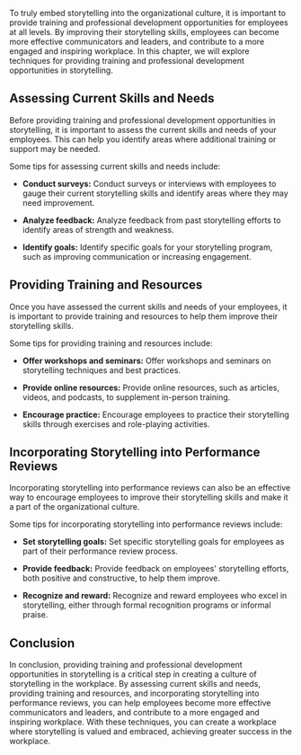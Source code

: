 
To truly embed storytelling into the organizational culture, it is important to provide training and professional development opportunities for employees at all levels. By improving their storytelling skills, employees can become more effective communicators and leaders, and contribute to a more engaged and inspiring workplace. In this chapter, we will explore techniques for providing training and professional development opportunities in storytelling.

Assessing Current Skills and Needs
----------------------------------

Before providing training and professional development opportunities in storytelling, it is important to assess the current skills and needs of your employees. This can help you identify areas where additional training or support may be needed.

Some tips for assessing current skills and needs include:

* **Conduct surveys:** Conduct surveys or interviews with employees to gauge their current storytelling skills and identify areas where they may need improvement.

* **Analyze feedback:** Analyze feedback from past storytelling efforts to identify areas of strength and weakness.

* **Identify goals:** Identify specific goals for your storytelling program, such as improving communication or increasing engagement.

Providing Training and Resources
--------------------------------

Once you have assessed the current skills and needs of your employees, it is important to provide training and resources to help them improve their storytelling skills.

Some tips for providing training and resources include:

* **Offer workshops and seminars:** Offer workshops and seminars on storytelling techniques and best practices.

* **Provide online resources:** Provide online resources, such as articles, videos, and podcasts, to supplement in-person training.

* **Encourage practice:** Encourage employees to practice their storytelling skills through exercises and role-playing activities.

Incorporating Storytelling into Performance Reviews
---------------------------------------------------

Incorporating storytelling into performance reviews can also be an effective way to encourage employees to improve their storytelling skills and make it a part of the organizational culture.

Some tips for incorporating storytelling into performance reviews include:

* **Set storytelling goals:** Set specific storytelling goals for employees as part of their performance review process.

* **Provide feedback:** Provide feedback on employees' storytelling efforts, both positive and constructive, to help them improve.

* **Recognize and reward:** Recognize and reward employees who excel in storytelling, either through formal recognition programs or informal praise.

Conclusion
----------

In conclusion, providing training and professional development opportunities in storytelling is a critical step in creating a culture of storytelling in the workplace. By assessing current skills and needs, providing training and resources, and incorporating storytelling into performance reviews, you can help employees become more effective communicators and leaders, and contribute to a more engaged and inspiring workplace. With these techniques, you can create a workplace where storytelling is valued and embraced, achieving greater success in the workplace.
